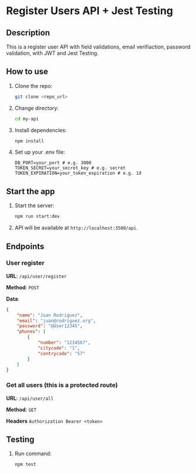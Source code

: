 # Register Users API + Jest Testing

## Description
This is a register user API with field validations, email verifiaction, password validation, with JWT and Jest Testing.

## How to use

1. Clone the repo:
    ```bash
    git clone <repo_url>
    ```
2. Change directory:
    ```bash
    cd my-api
    ```
3. Install dependencies:
    ```bash
    npm install
    ```
4. Set up your .env file:
    ```plaintext
    DB_PORT=your_port # e.g. 3000
    TOKEN_SECRET=your_secret_key # e.g. secret
    TOKEN_EXPIRATION=your_token_expiration # e.g. 1d
    ```

## Start the app

1. Start the server:
    ```bash
    npm run start:dev
    ```

2. API will be available at `http://localhost:3500/api`.

## Endpoints

### User register

**URL**: `/api/user/register`

**Method**: `POST`

**Data**:
```json
{
    "name": "Juan Rodriguez",
    "email": "juan@rodriguez.org",
    "password": "@User12345",
    "phones": [
        {
            "number": "1234567",
            "citycode": "1",
            "contrycode": "57"
        }
    ]
}
```

### Get all users (this is a protected route)

**URL**: `/api/user/all`

**Method**: `GET`

**Headers** `Authorization Bearer <token>`

## Testing
1. Run command:
    ```bash
    npm test
    ```